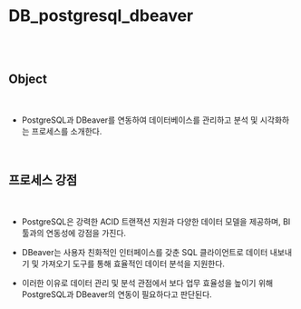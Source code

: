 # DB_postgresql_dbeaver

<br /><br />

## Object

<br />

- PostgreSQL과 DBeaver를 연동하여 데이터베이스를 관리하고 분석 및 시각화하는 프로세스를 소개한다.

<br />

## 프로세스 강점

<br />

- PostgreSQL은 강력한 ACID 트랜잭션 지원과 다양한 데이터 모델을 제공하며, BI 툴과의 연동성에 강점을 가진다.

- DBeaver는 사용자 친화적인 인터페이스를 갖춘 SQL 클라이언트로 데이터 내보내기 및 가져오기 도구를 통해 효율적인 데이터 분석을 지원한다.

- 이러한 이유로 데이터 관리 및 분석 관점에서 보다 업무 효율성을 높이기 위해 PostgreSQL과 DBeaver의 연동이 필요하다고 판단된다.

<br />




















































